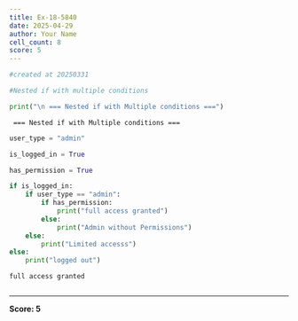 ```yaml
---
title: Ex-18-5840
date: 2025-04-29
author: Your Name
cell_count: 8
score: 5
---
```


```python
#created at 20250331
```


```python
#Nested if with multiple conditions
```


```python
print("\n === Nested if with Multiple conditions ===")
```

    
     === Nested if with Multiple conditions ===



```python
user_type = "admin"
```


```python
is_logged_in = True
```


```python
has_permission = True
```


```python
if is_logged_in:
    if user_type == "admin":
        if has_permission:
            print("full access granted")
        else:
            print("Admin without Permissions")
    else:
        print("Limited accesss")
else:
    print("logged out")
```

    full access granted



```python

```


---
**Score: 5**